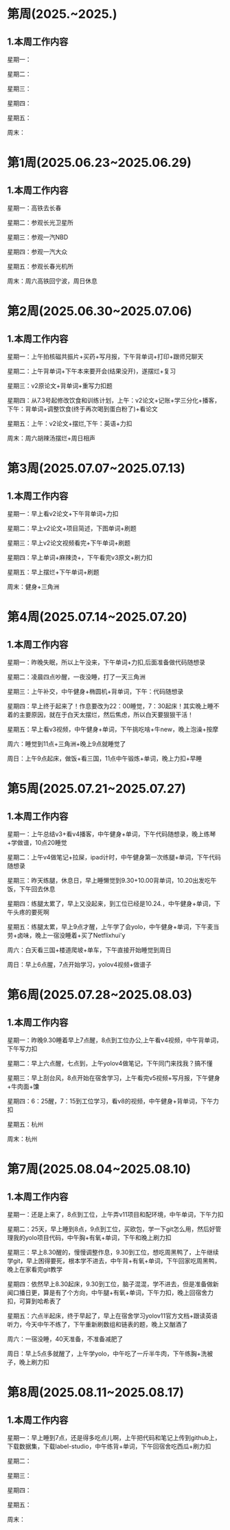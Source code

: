 # 第周(2025.~2025.)

## 1.本周工作内容

星期一：

星期二：

星期三：

星期四：

星期五：

周末：

# 第1周(2025.06.23~2025.06.29)

## 1.本周工作内容

星期一：高铁去长春

星期二：参观长光卫星所

星期三：参观一汽NBD

星期四：参观一汽大众

星期五：参观长春光机所

周末：周六高铁回宁波，周日休息



# 第2周(2025.06.30~2025.07.06)

## 1.本周工作内容

星期一：上午拍核磁共振片+买药+写月报，下午背单词+打印+跟师兄聊天

星期二：上午背单词+下午本来要开会(结果没开)，遂摆烂+复习

星期三：v2原论文+背单词+重写力扣题

星期四：从7.3号起修改饮食和训练计划，上午：v2论文+记账+学三分化+播客，下午：背单词+调整饮食(终于再次喝到蛋白粉了)+看论文

星期五：上午：v2论文+摆烂,下午：英语+力扣

周末：周六胡辣汤摆烂+周日相声

# 第3周(2025.07.07~2025.07.13)

## 1.本周工作内容

星期一：早上看v2论文+下午背单词+力扣

星期二：早上v2论文+项目简述，下图单词+刷题

星期三：早上v2论文视频看完+下午单词+刷题

星期四：早上单词+麻辣烫+，下午看完v3原文+刷力扣

星期五：早上摆烂+下午单词+刷题

周末：健身+三角洲



# 第4周(2025.07.14~2025.07.20)

## 1.本周工作内容

星期一：昨晚失眠，所以上午没来，下午单词+力扣,后面准备做代码随想录

星期二：凌晨四点吵醒，一夜没睡，打了一天三角洲

星期三：上午补交，中午健身+椭圆机+背单词，下午：代码随想录

星期四：早上终于起来了！作息要改为22：00睡觉，7：30起床！其实晚上睡不着的主要原因，就在于白天太摆烂，然后焦虑，所以白天要狠狠干活！

星期五：早上看v3视频，中午健身+单词，下午挑吃啥+牛new，晚上泡澡+按摩

周六：睡觉到11点+三角洲+晚上9点就睡觉了

周日：上午9点起床，做饭+看三国，11点中午锻炼+单词，晚上力扣+早睡



# 第5周(2025.07.21~2025.07.27)

## 1.本周工作内容

星期一：上午总结v3+看v4播客，中午健身+单词，下午代码随想录，晚上练琴+学做谱，10点20睡觉

星期二：上午v4做笔记+拉屎，ipad计时，中午健身第一次练腿+单词，下午代码随想录

星期三：昨天练腿，休息日，早上睡懒觉到9.30+10.00背单词，10.20出发吃午饭，下午回去休息

星期四：练腿太累了，早上又没起来，到工位已经是10.24.，中午健身+单词，下午头疼的要死啊

星期五：练腿太累，早上9点才醒，上午学了会yolo，中午健身+单词，下午麦当劳+卤味，晚上一宿没睡着+买了Netflixhui'y

周六：白天看三国+楼道爬坡+单车，下午直接开始睡觉到周日

周日：早上6点腥，7点开始学习，yolov4视频+做谱子



# 第6周(2025.07.28~2025.08.03)

## 1.本周工作内容

星期一：昨晚9.30睡着早上7点醒，8点到工位办公,上午看v4视频，中午背单词，下午写力扣

星期二：早上六点醒，七点到，上午yolov4做笔记，下午同门来找我？搞不懂

星期三：早上刮台风，8点开始在宿舍学习，上午看完v5视频+写月报，下午健身+牛肉面+馕

星期四：6：25醒，7：15到工位学习，看v8的视频，中午健身+背单词，下午力扣

星期五：杭州

周末：杭州



# 第7周(2025.08.04~2025.08.10)

## 1.本周工作内容

星期一：还是上来了，8点到工位，上午弄v11项目和配环境，中午单词，下午力扣

星期二：25天，早上睡到8点，9点到工位，买欧包，学一下git怎么用，然后好管理我的yolo项目代码，中午胸+有氧+单词，下午和晚上刷力扣

星期三：早上8.30醒的，慢慢调整作息，9.30到工位，想吃周黑鸭了，上午继续学git，早上困得要死，根本学不进去，中午背+有氧+单词，下午回家吃周黑鸭，晚上在家看完git教学

星期四：依然早上8.30起床，9.30到工位，脑子混混，学不进去，但是准备做新闻口播日更，算是有了个方向，中午腿+有氧+单词，下午力扣，晚上回宿舍力扣，可算到哈希表了

星期五：六点半起床，终于早起了，早上在宿舍学习yolov11官方文档+跟读英语听力，今天中午不练了，下午重新刷数组和链表的题，晚上又酗酒了

周六：一宿没睡，40天准备，不准备减肥了

周日：早上5点多就醒了，上午学yolo，中午吃了一斤半牛肉，下午练胸+洗被子，晚上刷力扣



# 第8周(2025.08.11~2025.08.17)

## 1.本周工作内容

星期一：早上睡到7点，还是得多吃点儿啊，上午把代码和笔记上传到github上，下载数据集，下载label-studio，中午练背+单词，下午回宿舍吃西瓜+刷力扣

星期二：

星期三：

星期四：

星期五：

周末：
